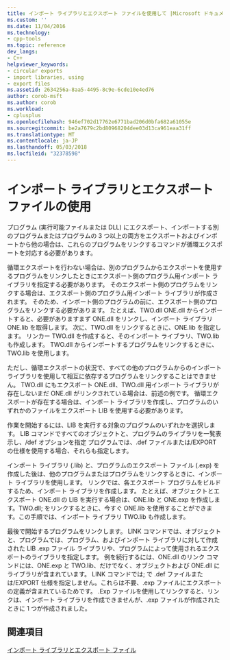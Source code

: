 ```yaml
---
title: インポート ライブラリとエクスポート ファイルを使用して |Microsoft ドキュメント
ms.custom: ''
ms.date: 11/04/2016
ms.technology:
- cpp-tools
ms.topic: reference
dev_langs:
- C++
helpviewer_keywords:
- circular exports
- import libraries, using
- export files
ms.assetid: 2634256a-8aa5-4495-8c9e-6cde10e4ed76
author: corob-msft
ms.author: corob
ms.workload:
- cplusplus
ms.openlocfilehash: 946ef702d17762e6771bad206d0bfa682a61055e
ms.sourcegitcommit: be2a7679c2bd80968204dee03d13ca961eaa31ff
ms.translationtype: MT
ms.contentlocale: ja-JP
ms.lasthandoff: 05/03/2018
ms.locfileid: "32378598"
---
```

# <a name="using-an-import-library-and-export-file"></a>インポート ライブラリとエクスポート ファイルの使用
プログラム (実行可能ファイルまたは DLL) にエクスポート、インポートする別のプログラムまたはプログラムの 3 つ以上の両方をエクスポートおよびインポートから他の場合は、これらのプログラムをリンクするコマンドが循環エクスポートを対応する必要があります。  
  
 循環エクスポートを行わない場合は、別のプログラムからエクスポートを使用するプログラムをリンクしたときにエクスポート側のプログラム用インポート ライブラリを指定する必要があります。 そのエクスポート側のプログラムをリンクする場合は、エクスポート側のプログラム用インポート ライブラリが作成されます。 そのため、インポート側のプログラムの前に、エクスポート側のプログラムをリンクする必要があります。 たとえば、TWO.dll ONE.dll からインポートすると、必要がありますまず ONE.dll をリンクし、インポート ライブラリ ONE.lib を取得します。 次に、TWO.dll をリンクするときに、ONE.lib を指定します。 リンカー TWO.dll を作成すると、そのインポート ライブラリ、TWO.lib も作成します。 TWO.dll からインポートするプログラムをリンクするときに、TWO.lib を使用します。  
  
 ただし、循環エクスポートの状況で、すべての他のプログラムからのインポート ライブラリを使用して相互に依存するプログラムをリンクすることはできません。 TWO.dll にもエクスポート ONE.dll、TWO.dll 用インポート ライブラリが存在しないまだ ONE.dll がリンクされている場合は、前述の例です。 循環エクスポートが存在する場合は、インポート ライブラリを作成し、プログラムのいずれかのファイルをエクスポート LIB を使用する必要があります。  
  
 作業を開始するには、LIB を実行する対象のプログラムのいずれかを選択します。 LIB コマンドですべてのオブジェクトと、プログラムのライブラリを一覧表示し、/def オプションを指定 プログラムでは、.def ファイルまたは/EXPORT の仕様を使用する場合、それらも指定します。  
  
 インポート ライブラリ (.lib) と、プログラムのエクスポート ファイル (.exp) を作成した後は、他のプログラムまたはプログラムをリンクするときに、インポート ライブラリを使用します。 リンクでは、各エクスポート プログラムをビルドするため、インポート ライブラリを作成します。 たとえば、オブジェクトとエクスポート ONE.dll の LIB を実行する場合は、ONE.lib と ONE.exp を作成します。TWO.dll; をリンクするときに、今すぐ ONE.lib を使用することができます。この手順では、インポート ライブラリ TWO.lib も作成します。  
  
 最後で開始するプログラムをリンクします。 LINK コマンドでは、オブジェクトと、プログラムでは、プログラム、およびインポート ライブラリに対して作成された LIB .exp ファイル ライブラリや、プログラムによって使用されるエクスポートのライブラリを指定します。 例を続行するには、ONE.dll のリンク コマンドには、ONE.exp と TWO.lib、だけでなく、オブジェクトおよび ONE.dll にライブラリが含まれています。 LINK コマンドでは; で .def ファイルまたは/EXPORT 仕様を指定しません。これらは不要、.exp ファイルにエクスポートの定義が含まれているためです。 .Exp ファイルを使用してリンクすると、リンクは、インポート ライブラリを作成できませんが、.exp ファイルが作成されたときに 1 つが作成されました。  
  
## <a name="see-also"></a>関連項目  
 [インポート ライブラリとエクスポート ファイル](../../build/reference/working-with-import-libraries-and-export-files.md)